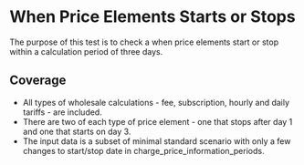 # When Price Elements Starts or Stops

The purpose of this test is to check a when price elements start or stop within a calculation period of three days.

## Coverage

- All types of wholesale calculations - fee, subscription, hourly and daily tariffs - are included.
- There are two of each type of price element - one that stops after day 1 and one that starts on day 3.
- The input data is a subset of minimal standard scenario with only a few changes to start/stop date in
  charge_price_information_periods.